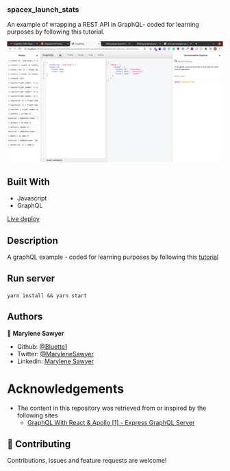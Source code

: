 ### spacex_launch_stats
An example of wrapping a REST API in GraphQL- coded for learning purposes by following this tutorial.

![Demo picture](./screenshot.png)


## Built With

- Javascript
- GraphQL

[Live deploy](https://spacex-react-apollo-app.herokuapp.com/)

## Description

A graphQL example - coded for learning purposes by following this [tutorial](https://www.youtube.com/watch?v=SEMTj8w04Z8)

## Run server

`yarn install && yarn start`


## Authors

👤 **Marylene Sawyer**
- Github: [@Bluette1](https://github.com/Bluette1)
- Twitter: [@MaryleneSawyer](https://twitter.com/MaryleneSawyer)
- Linkedin: [Marylene Sawyer](https://www.linkedin.com/in/marylene-sawyer-b4ba1295/)


# Acknowledgements

- The content in this repository was retrieved from or inspired by the following sites
  - [GraphQL With React & Apollo [1] - Express GraphQL Server](https://www.youtube.com/watch?v=SEMTj8w04Z8)

## 🤝 Contributing

Contributions, issues and feature requests are welcome!